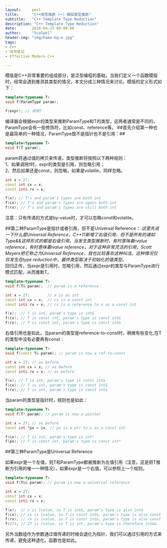 ```yaml
---
layout:     post
title:      "C++类型推断（一）模版类型推断"
subtitle:   "C++ Template Type Reduction"
description: "C++ Template Type Reduction"
date:       2016-04-23 09:00:00
author:     "Scalpel"
header-img: "img/home-bg-o.jpg"
tags:
- C++
- 读书笔记
- Effective Modern C++

---
```

模版是C++非常重要的组成部分，是泛型编程的基础，当我们定义一个函数模版时，经常会遇到推测其类型的情况，本文分成三种情况来讨论。模版的定义形式如下：  

~~~cpp
template<typename T>
void f(ParamType param);

f(expr); // 调用f
~~~

编译器会根据expr的类型来推断ParamType和T的类型，这两者通常是不同的，ParamType会有一些修饰符，比如const、reference等。
##首先介绍第一种也是最简单的一种情况，ParamType既不是指针也不是引用：##

~~~cpp
template<typename T>
void f(T param); 
~~~

param将通过值的拷贝来传递，类型推断将按照以下两种规则：  
1、如果调用f时，expr的类型是引用，则忽略引用；  
2、然后如果还是const，则忽略，如果是volatile，同样忽略。  

~~~cpp
int x = 27; 
const int cx = x; 
const int& rx = x; 

f(x); // T's and param's types are both int
f(cx); // T's and param's types are again both int
f(rx); // T's and param's types are still both int
~~~

注意：只有传递的方式是by-value时，才可以忽略const和volatile。  

##第二种ParamType是指针或者引用，但不是Universal  Reference：
*这里先说一下什么是Universal Reference，C++11新增了右值引用，但不是所有的诸如Type&&这样形式的都是右值引用，当发生类型推断时，有时意味着rvalue reference，有时意味着lvalue reference，对于这种非常灵活的引用，Scott Meyers把它称之为Universal Reference，我也比较喜欢这种叫法。这种情况仅仅发生在type reduction中，最终类型取决于初始化的值类型。*  
回归正传，当expr是引用时，忽略引用，然后通过expr的类型与ParamType进行模式匹配，从而推断T。  

~~~cpp
template<typename T>
void f(T& param);  // param is a reference

int x = 27;        // x is an int
const int cx = x;  // cx is a const int
const int& rx = x; // rx is a reference to x as a const int

f(x);  // T is int, param's type is int&
f(cx); // T is const int, param's type is const int&
f(rx); // T is const int, param's type is const int&
~~~

右值引用也是如此，当param的类型是reference-to-const时，稍微有些变化,在T的类型中没有必要再有const：  

~~~cpp
template<typename T>
void f(const T& param); // param is now a ref-to-const

int x = 27; // as before
const int cx = x; // as before
const int& rx = x; // as before

f(x); // T is int, param's type is const int&
f(cx); // T is int, param's type is const int&
f(rx); // T is int, param's type is const int&
~~~

当param的类型是指针时，规则也是如此：  

~~~cpp
template<typename T>
void f(T* param); // param is now a pointer

int x = 27; // as before
const int *px = &x; // px is a ptr to x as a const int

f(&x); // T is int, param's type is int*
f(px); // T is const int, param's type is const int*
~~~

##第三种ParamType是Universal Reference

如果expr是一个左值，则T和ParamType都被推断为左值引用（注意，这是把T推断为引用的唯一一种情况），如果expr是一个右值，可以参照上一个规则。  

~~~cpp
template<typename T>
void f(T&& param); // param is now a universal reference

int x = 27; 
const int cx = x; 
const int& rx = x; 

f(x);  // x is lvalue, so T is int&, param's type is also int&
f(cx); // cx is lvalue, so T is const int&, param's type is also const int&
f(rx); // rx is lvalue, so T is const int&, param's type is also const int&
f(27); // 27 is rvalue, so T is int, param's type is therefore int&&
~~~

另外当数组作为参数通过值传递的时候会退化为指针，我们可以通过引用的方式来传递，避免这种退化。函数也是如此。
